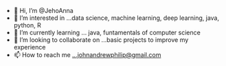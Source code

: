 - 👋 Hi, I’m @JehoAnna
- 👀 I’m interested in ...data science, machine learning, deep learning, java, python, R
- 🌱 I’m currently learning ... java, funtamentals of computer science
- 💞️ I’m looking to collaborate on ...basic projects to improve my experience
- 📫 How to reach me ...johnandrewphilip@gmail.com

<!---
JehoAnna/JehoAnna is a ✨ special ✨ repository because its `README.md` (this file) appears on your GitHub profile.
You can click the Preview link to take a look at your changes.
--->

